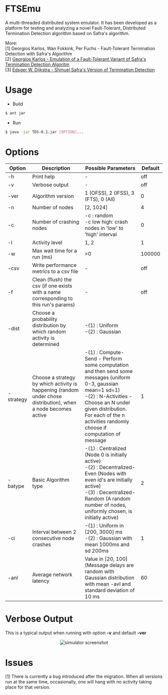 # FTSEmu
A multi-threaded distributed system emulator. It has been developed as a platform for testing and analyzing a novel Fault-Tolerant, Distributed Termination Detection algorithm based on Safra's algorithm. 

More: <br/>
[1] Georgios Karlos, Wan Fokkink, Per Fuchs - Fault-Tolerant Termination Detection with Safra's Algorithm <br>
[2] [Georgios Karlos - Emulation of a Fault-Tolerant Variant of Safra's Termination Detection Algoritm](https://github.com/gkarlos/FTSEmu/blob/master/ft-safra-emulation.pdf) <br/>
[3] [Edsger W. Dijkstra - Shmuel Safra's Version of Termination Detection](https://www.cs.utexas.edu/users/EWD/ewd09xx/EWD998.PDF) <br/>


# Usage 
 - Build
```sh
$ ant jar
```	
 - Run

```sh
$ java -jar TDS-0.1.jar [OPTION]...  
```

# Options

| Option    | Description                                                                                                     | Possible Parameters                                                                                                                                                                                                                               | Default |
|-----------|-----------------------------------------------------------------------------------------------------------------|---------------------------------------------------------------------------------------------------------------------------------------------------------------------------------------------------------------------------------------------------|---------|
| -h        | Print help                                                                                                      | -                                                                                                                                                                                                                                                 | off     |
| -v        | Verbose output                                                                                                  | -                                                                                                                                                                                                                                                 | off     |
| -ver      | Algorithm version                                                                                               | 1 (OFSS), 2 (IFSS), 3 (FTS), 0 (All)                                                                                                                                                                                                              | 0       |
| -n        | Number of nodes                                                                                                 | [2, 1024]                                                                                                                                                                                                                                         | 4       |
| -c        | Number of crashing nodes                                                                                        | -c : random <br/>-c low high: crash nodes in 'low' to 'high' interval                                                                                                                                                                                                     | 0       |
| -l        | Activity level                                                                                                  | 1, 2                                                                                                                                                                                                                                              | 1       |
| -w        | Max wait time for a run (ms)                                                                                    | >0                                                                                                                                                                                                                                                | 100000  |
| -csv      | Write performance metrics to a csv file                                                                         | -                                                                                                                                                                                                                                                 | off     |
| -f        | Clean (flush) the csv (if one exists with a  name corresponding to this run's params)                           | -                                                                                                                                                                                                                                                 | off     |
| -dist     | Choose a probability distribution by which random activity is determined                                        | -(1) : Uniform <br/>-(2) : Gaussian                                                                                                                                                                                                                    |         |
| -strategy | Choose a strategy by which activity is happening (random under chose distribution),  when a node becomes active | -(1) : Compute-Send - Perform some computation and then send some messages (uniform 0-3, gaussian mean=1 sd=1) <br/>-(2) : N-Activities - Choose an N under given distribution. For each of the n activities randomly choose if computation of message | 1       |
| -batype   | Basic Algorithm type                                                                                            | -(1) :  Centralized (Node 0 is initially active) <br/>-(2) : Decentralized-Even (Nodes with even id's are initially active) <br/>-(3) : Decentralized-Random (A random number of nodes, uniformly chosen, is initially active)                              | 2       |
| -ci       | Interval between 2 consecutive node crashes                                                                     | -(1) : Uniform in [200, 3000] ms <br/>-(2) : Gaussian with mean 1000ms and sd 200ms                                                                                                                                                                    | 1       |
| -anl      | Average network latency                                                                                         | Value in [20, 100] (Message delays are random with Gaussian distribution with mean -avl and standard deviation of 10 ms                                                                                                                           | 60      |
# Verbose Output
This is a typical output when running with option **-v** and default **-ver**


<p align="center">
  <img src="http://i.imgur.com/OaIwYsN.png" alt="simulator screenshot"/>
</p>

# Issues
[1] There is currently a bug introduced after the migration. When all versions run at the same time, occasionally, one will hang with no activity taking place for that version.  
